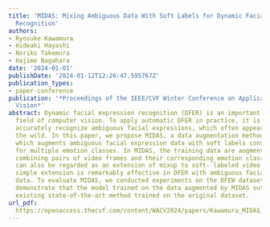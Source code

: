 ```yaml
---
title: 'MIDAS: Mixing Ambiguous Data With Soft Labels for Dynamic Facial Expression
  Recognition'
authors:
- Ryosuke Kawamura
- Hideaki Hayashi
- Noriko Takemura
- Hajime Nagahara
date: '2024-01-01'
publishDate: '2024-01-12T12:26:47.595767Z'
publication_types:
- paper-conference
publication: '*Proceedings of the IEEE/CVF Winter Conference on Applications of Computer
  Vision*'
abstract: Dynamic facial expression recognition (DFER) is an important task in the
  field of computer vision. To apply automatic DFER in practice, it is necessary to
  accurately recognize ambiguous facial expressions, which often appear in data in
  the wild. In this paper, we propose MIDAS, a data augmentation method for DFER,
  which augments ambiguous facial expression data with soft labels consisting of probabilities
  for multiple emotion classes. In MIDAS, the training data are augmented by convexly
  combining pairs of video frames and their corresponding emotion class labels, which
  can also be regarded as an extension of mixup to soft- labeled video data. This
  simple extension is remarkably effective in DFER with ambiguous facial expression
  data. To evaluate MIDAS, we conducted experiments on the DFEW dataset. The results
  demonstrate that the model trained on the data augmented by MIDAS outperforms the
  existing state-of-the-art method trained on the original dataset.
url_pdf: 
  https://openaccess.thecvf.com/content/WACV2024/papers/Kawamura_MIDAS_Mixing_Ambiguous_Data_With_Soft_Labels_for_Dynamic_Facial_WACV_2024_paper.pdf
---
```

